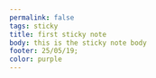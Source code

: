 ```yaml
---
permalink: false
tags: sticky
title: first sticky note
body: this is the sticky note body
footer: 25/05/19;
color: purple
---
```

